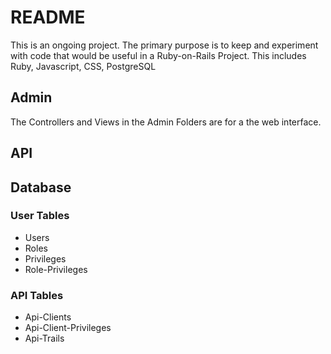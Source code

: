 # README
This is an ongoing project. The primary purpose is to keep and experiment with code that would be useful in a Ruby-on-Rails Project.
This includes Ruby, Javascript, CSS, PostgreSQL

## Admin
The Controllers and Views in the Admin Folders are for a the web interface.

## API

## Database
### User Tables
* Users
* Roles
* Privileges
* Role-Privileges

### API Tables
* Api-Clients
* Api-Client-Privileges
* Api-Trails
